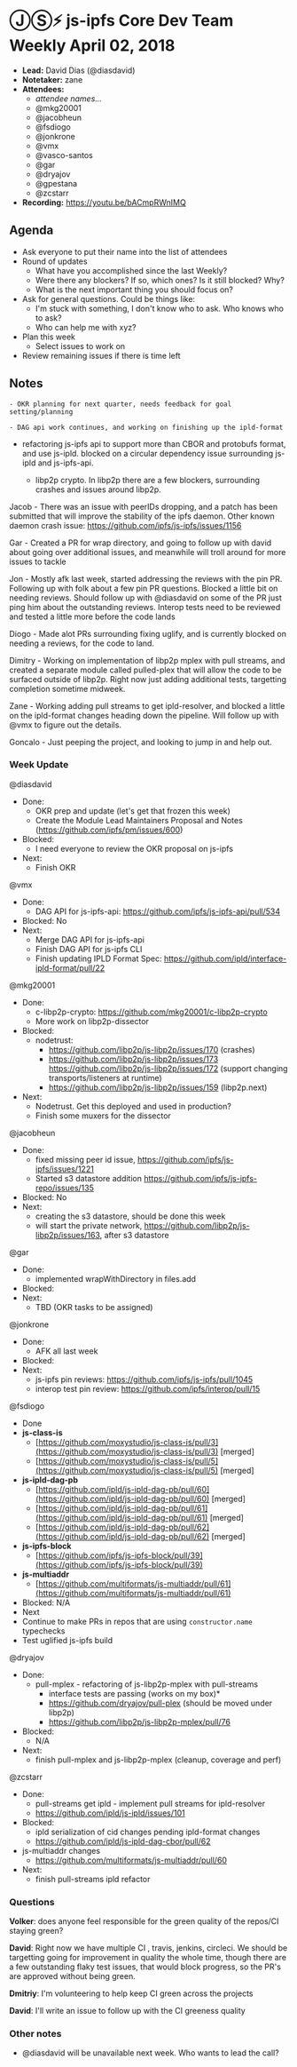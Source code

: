 # ⒿⓈ⚡️  js-ipfs Core Dev Team Weekly April 02, 2018

- **Lead:** David Dias (@diasdavid)
- **Notetaker:** zane
- **Attendees:**
  - _attendee names..._
  - @mkg20001
  - @jacobheun
  - @fsdiogo
  - @jonkrone
  - @vmx
  - @vasco-santos
  - @gar
  - @dryajov
  - @gpestana
  - @zcstarr
- **Recording:** https://youtu.be/bACmpRWnIMQ

## Agenda

- Ask everyone to put their name into the list of attendees
- Round of updates
  - What have you accomplished since the last Weekly?
  - Were there any blockers? If so, which ones? Is it still blocked? Why?
  - What is the next important thing you should focus on?
- Ask for general questions. Could be things like:
  - I'm stuck with something, I don't know who to ask. Who knows who to ask?
  - Who can help me with xyz?
- Plan this week
  - Select issues to work on
- Review remaining issues if there is time left


## Notes
	- OKR planning for next quarter, needs feedback for goal setting/planning

	- DAG api work continues, and working on finishing up the ipld-format
  
  - refactoring js-ipfs api to support more than CBOR and protobufs format, and use js-ipld. blocked on a circular dependency issue surrounding js-ipld and js-ipfs-api.

	- libp2p crypto. In libp2p there are a few blockers, surrounding crashes and issues around libp2p. 

Jacob - There was an issue with peerIDs dropping, and a patch has been submitted that will improve the stability of the ipfs daemon. Other known daemon crash issue: https://github.com/ipfs/js-ipfs/issues/1156 

Gar - Created a PR for wrap directory, and going to follow up with david about going over additional issues, and meanwhile will troll around for more issues to tackle

Jon - Mostly afk last week, started addressing the reviews with the pin PR. Following up with folk about a few pin PR questions. Blocked a little bit on needing reviews. Should follow up with @diasdavid on some of the PR just ping him about the outstanding reviews. Interop tests need to be reviewed and tested a little more before the code lands

Diogo - Made alot PRs surrounding fixing uglify, and is currently blocked on needing a reviews, for the code to land. 

Dimitry - Working on implementation of libp2p mplex with pull streams, and created a separate module called pulled-plex that will allow the code to be surfaced outside of libp2p. Right now just adding additional tests, targetting completion sometime midweek. 

Zane - Working adding pull streams to get ipld-resolver, and blocked a little on the ipld-format changes heading down the pipeline. Will follow up with @vmx to figure out the details. 

Goncalo - Just peeping the project, and looking to jump in and help out. 

### Week Update

@diasdavid
 - Done:
   - OKR prep and update (let's get that frozen this week)
   - Create the Module Lead Maintainers Proposal and Notes (https://github.com/ipfs/pm/issues/600)
 - Blocked:
   - I need everyone to review the OKR proposal on js-ipfs
 - Next:
   - Finish OKR

@vmx
 - Done:
   - DAG API for js-ipfs-api: https://github.com/ipfs/js-ipfs-api/pull/534
 - Blocked: No
 - Next:
   - Merge DAG API for js-ipfs-api
   - Finish DAG API for js-ipfs CLI
   - Finish updating IPLD Format Spec: https://github.com/ipld/interface-ipld-format/pull/22
 
@mkg20001
 - Done:
   - c-libp2p-crypto: https://github.com/mkg20001/c-libp2p-crypto
   - More work on libp2p-dissector
 - Blocked:
   - nodetrust:
     - https://github.com/libp2p/js-libp2p/issues/170 (crashes)
     - https://github.com/libp2p/js-libp2p/issues/173 https://github.com/libp2p/js-libp2p/issues/172 (support changing transports/listeners at runtime)
     - https://github.com/libp2p/js-libp2p/issues/159 (libp2p.next)
 - Next:
   - Nodetrust. Get this deployed and used in production?
   - Finish some muxers for the dissector
   
@jacobheun
  - Done:
  	- fixed missing peer id issue, https://github.com/ipfs/js-ipfs/issues/1221
    - Started s3 datastore addition https://github.com/ipfs/js-ipfs-repo/issues/135
  - Blocked: No
  - Next:
    - creating the s3 datastore, should be done this week
    - will start the private network, https://github.com/libp2p/js-libp2p/issues/163, after s3 datastore

@gar
  - Done:
    - implemented wrapWithDirectory in files.add
  - Blocked:
  - Next:
  	- TBD (OKR tasks to be assigned)

@jonkrone
  - Done:
    - AFK all last week
  - Blocked:
  - Next:
    - js-ipfs pin reviews: https://github.com/ipfs/js-ipfs/pull/1045
    - interop test pin review: https://github.com/ipfs/interop/pull/15

@fsdiogo
- Done
 - **js-class-is**
   - [https://github.com/moxystudio/js-class-is/pull/3](https://github.com/moxystudio/js-class-is/pull/3) [merged]
   - [https://github.com/moxystudio/js-class-is/pull/5](https://github.com/moxystudio/js-class-is/pull/5) [merged]
 - **js-ipld-dag-pb**
   - [https://github.com/ipld/js-ipld-dag-pb/pull/60](https://github.com/ipld/js-ipld-dag-pb/pull/60) [merged]
   - [https://github.com/ipld/js-ipld-dag-pb/pull/61](https://github.com/ipld/js-ipld-dag-pb/pull/61) [merged]
   - [https://github.com/ipld/js-ipld-dag-pb/pull/62](https://github.com/ipld/js-ipld-dag-pb/pull/62) [merged]
 - **js-ipfs-block**
   - [https://github.com/ipfs/js-ipfs-block/pull/39](https://github.com/ipfs/js-ipfs-block/pull/39)
 - **js-multiaddr**
   - [https://github.com/multiformats/js-multiaddr/pull/61](https://github.com/multiformats/js-multiaddr/pull/61)
- Blocked: N/A
- Next
 - Continue to make PRs in repos that are using `constructor.name` typechecks
 - Test uglified js-ipfs build


@dryajov
 - Done:
   - pull-mplex - refactoring of js-libp2p-mplex with pull-streams
     - interface tests are passing (works on my box)*
     - https://github.com/dryajov/pull-plex (should be moved under libp2p)
     - https://github.com/libp2p/js-libp2p-mplex/pull/76
 - Blocked:
   - N/A
 - Next:
   - finish pull-mplex and js-libp2p-mplex (cleanup, coverage and perf)

@zcstarr 
- Done:
	- pull-streams get ipld - implement pull streams for  ipld-resolver
  	- https://github.com/ipld/js-ipld/issues/101
-	Blocked: 
	- ipld serialization of cid changes pending ipld-format
  changes
  	- https://github.com/ipld/js-ipld-dag-cbor/pull/62
  - js-multiaddr changes 
  	- https://github.com/multiformats/js-multiaddr/pull/60
- Next:
	- finish pull-streams ipld refactor 
  

### Questions

**Volker**: does anyone feel responsible for the green quality of the repos/CI staying green? 
  
**David**: Right now we have multiple CI , travis, jenkins, circleci. We should be targetting going for improvement in quality the whole time, though there are a few outstanding flaky test issues, that would block progress, so the PR's are approved without being green.

**Dmitriy**: I'm volunteering to help keep CI green across the projects

**David**: I'll write an issue to follow up with the CI greeness quality
  
### Other notes

- @diasdavid will be unavailable next week. Who wants to lead the call?

<!-- After each call, the notetaker submits a PR to ipfs/pm to store the notes on the meeting-notes folder -->
